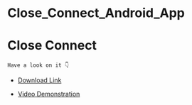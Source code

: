 # Close_Connect_Android_App

<h1>Close Connect</h1>

`Have a look on it 👇`

* [Download Link](https://github.com/YourOwnItsMeDHC/Close_Connect_Android_App/tree/master/Apk)


* [Video Demonstration](https://youtu.be/Kp3f0e_FLME)

